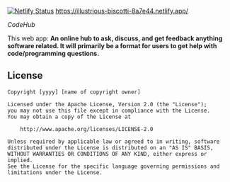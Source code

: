 [![Netlify Status](https://api.netlify.com/api/v1/badges/4078ed21-20e1-40ae-a2d1-c2a2662ed845/deploy-status)](https://app.netlify.com/sites/illustrious-biscotti-8a7e44/deploys) https://illustrious-biscotti-8a7e44.netlify.app/

*CodeHub*

This web app: **An online hub to ask, discuss, and get feedback anything software related. It will primarily be a format for users to get help with code/programming questions.**


## License

    Copyright [yyyy] [name of copyright owner]

    Licensed under the Apache License, Version 2.0 (the "License");
    you may not use this file except in compliance with the License.
    You may obtain a copy of the License at

        http://www.apache.org/licenses/LICENSE-2.0

    Unless required by applicable law or agreed to in writing, software
    distributed under the License is distributed on an "AS IS" BASIS,
    WITHOUT WARRANTIES OR CONDITIONS OF ANY KIND, either express or implied.
    See the License for the specific language governing permissions and
    limitations under the License.
